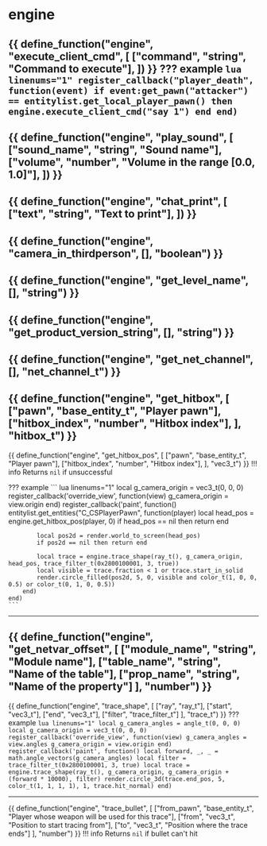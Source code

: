# engine

{{ define_function("engine", "execute_client_cmd", [
    ["command", "string", "Command to execute"],
]) }}
??? example
    ``` lua linenums="1"
    register_callback("player_death", function(event)
        if event:get_pawn("attacker") == entitylist.get_local_player_pawn() then 
            engine.execute_client_cmd("say 1")
        end
    end)
    ```
---
{{ define_function("engine", "play_sound", [
    ["sound_name", "string", "Sound name"],
    ["volume", "number", "Volume in the range [0.0, 1.0]"],
]) }}
---
{{ define_function("engine", "chat_print", [
    ["text", "string", "Text to print"],
]) }}
---
{{ define_function("engine", "camera_in_thirdperson", [], "boolean") }}
---
{{ define_function("engine", "get_level_name", [], "string") }}
---
{{ define_function("engine", "get_product_version_string", [], "string") }}
---
{{ define_function("engine", "get_net_channel", [], "net_channel_t") }}
---
{{ define_function("engine", "get_hitbox", [
    ["pawn", "base_entity_t", "Player pawn"],
    ["hitbox_index", "number", "Hitbox index"],
], "hitbox_t") }}
---
{{ define_function("engine", "get_hitbox_pos", [
    ["pawn", "base_entity_t", "Player pawn"],
    ["hitbox_index", "number", "Hitbox index"],
], "vec3_t") }}
!!! info 
    Returns `nil` if unsuccessful
    
??? example
    ``` lua linenums="1"
    local g_camera_origin = vec3_t(0, 0, 0)
    register_callback('override_view', function(view) g_camera_origin = view.origin end)
    register_callback('paint', function()
        entitylist.get_entities("C_CSPlayerPawn", function(player)
            local head_pos = engine.get_hitbox_pos(player, 0)
            if head_pos == nil then return end
            
            local pos2d = render.world_to_screen(head_pos)
            if pos2d == nil then return end

            local trace = engine.trace_shape(ray_t(), g_camera_origin, head_pos, trace_filter_t(0x2800100001, 3, true))
            local visible = trace.fraction < 1 or trace.start_in_solid
            render.circle_filled(pos2d, 5, 0, visible and color_t(1, 0, 0, 0.5) or color_t(0, 1, 0, 0.5))
        end)
    end)
    ```

---
{{ define_function("engine", "get_netvar_offset", [
    ["module_name", "string", "Module name"],
    ["table_name", "string", "Name of the table"],
    ["prop_name", "string", "Name of the property"]
], "number") }}
---
{{ define_function("engine", "trace_shape", [
    ["ray", "ray_t"],
    ["start", "vec3_t"],
    ["end", "vec3_t"],
    ["filter", "trace_filter_t"]
], "trace_t") }}
??? example
    ``` lua linenums="1"
    local g_camera_angles = angle_t(0, 0, 0)
    local g_camera_origin = vec3_t(0, 0, 0)
    register_callback('override_view', function(view) g_camera_angles = view.angles g_camera_origin = view.origin end)
    register_callback('paint', function()
        local forward, _, _ = math.angle_vectors(g_camera_angles)
        local filter = trace_filter_t(0x2800100001, 3, true)
        local trace = engine.trace_shape(ray_t(), g_camera_origin, g_camera_origin + (forward * 10000), filter)
        render.circle_3d(trace.end_pos, 5, color_t(1, 1, 1, 1), 1, trace.hit_normal)
    end)
    ```

---

{{ define_function("engine", "trace_bullet", [
    ["from_pawn", "base_entity_t", "Player whose weapon will be used for this trace"],
    ["from", "vec3_t", "Position to start tracing from"],
    ["to", "vec3_t", "Position where the trace ends"]
], "number") }}
!!! info 
    Returns `nil` if bullet can't hit
